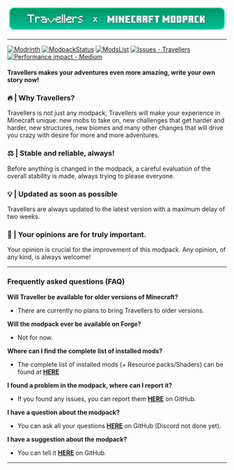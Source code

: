 ![](https://raw.githubusercontent.com/TravellersMC/Travellers/main/Banner.png)

------------
[![Modrinth](https://img.shields.io/badge/Modrinth-16181c?logo=modrinth&logoColor=00AF5C)](https://modrinth.com/modpack/travellers) [![ModpackStatus](https://img.shields.io/badge/ModpackStatus-087f5b?logo=icloud&logoColor=FFFFFF)](https://github.com/TravellersMC/Travellers/blob/main/STATUS.md) [![ModsList](https://img.shields.io/badge/ModsList-1971c2?logo=openlayers)](https://github.com/TravellersMC/Travellers/blob/main/MODSLIST.md) [![Issues - Travellers](https://img.shields.io/github/issues/TravellersMC/Travellers)](https://github.com/TravellersMC/Travellers/issues) [![Performance impact - Medium](https://img.shields.io/badge/Performance_impact-Medium-yellowgreen?logo=stackblitz)](https://github.com/TravellersMC/Travellers/blob/main/PERFORMANCE.md)
#### Travellers makes your adventures even more amazing, write your own story now!
### 🔥 | Why Travellers?
Travellers is not just any modpack, Travellers will make your experience in Minecraft unique: new mobs to take on, new challenges that get harder and harder, new structures, new biomes and many other changes that will drive you crazy with desire for more and more adventures.
### ⚖️ | Stable and reliable, always!
Before anything is changed in the modpack, a careful evaluation of the overall stability is made, always trying to please everyone.
### 💡 | Updated as soon as possible
Travellers are always updated to the latest version with a maximum delay of two weeks.
### 👥 | Your opinions are for truly important.
Your opinion is crucial for the improvement of this modpack. Any opinion, of any kind, is always welcome!

------------
### Frequently asked questions (FAQ)
**Will Traveller be available for older versions of Minecraft?**
- There are currently no plans to bring Travellers to older versions.

**Will the modpack ever be available on Forge?**
- Not for now.

**Where can I find the complete list of installed mods?**
- The complete list of installed mods (+ Resource packs/Shaders) can be found at [**HERE**](https://github.com/TravellersMC/Travellers/blob/main/MODSLIST.md)

**I found a problem in the modpack, where can I report it?**
- If you found any issues, you can report them [**HERE**](https://github.com/TravellersMC/Travellers/issues) on GitHub.

**I have a question about the modpack?**
- You can ask all your questions [**HERE**](https://github.com/TravellersMC/Travellers/issues) on GitHub (Discord not done yet).

**I have a suggestion about the modpack?**
- You can tell it [**HERE**](https://github.com/TravellersMC/Travellers/issues) on GitHub.
***
